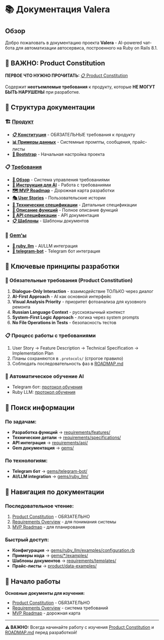# 📚 Документация Valera

## Обзор

Добро пожаловать в документацию проекта **Valera** - AI-powered чат-бота для автоматизации автосервиса, построенного на Ruby on Rails 8.1.

## 🚨 ВАЖНО: Product Constitution

**ПЕРВОЕ ЧТО НУЖНО ПРОЧИТАТЬ:** [📋 Product Constitution](product/constitution.md)

Содержит **неотъемлемые требования** к продукту, которые **НЕ МОГУТ БЫТЬ НАРУШЕНЫ** при разработке.

## 📂 Структура документации

### 🏗️ [Продукт](product/)
- **[📋 Конституция](product/constitution.md)** - ОБЯЗАТЕЛЬНЫЕ требования к продукту
- **[📊 Примеры данных](product/data-examples/)** - Системные промпты, сообщения, прайс-листы
- **[🚀 Bootstrap](product/bootstrap/)** - Начальная настройка проекта

### 📋 [Требования](requirements/)
- **[📖 Обзор](requirements/README.md)** - Система управления требованиями
- **[🤖 Инструкция для AI](requirements/README-AI-AGENTS.md)** - Работа с требованиями
- **[🗺️ MVP Roadmap](requirements/mvp-roadmap-priorities.md)** - Дорожная карта разработки
- **[🎭 User Stories](requirements/user-stories/)** - Пользовательские истории
- **[🔧 Технические спецификации](requirements/specifications/)** - Детальные спецификации
- **[🌟 Описание функций](requirements/features/)** - Полное описание функций
- **[🔌 API спецификации](requirements/api/)** - API документация
- **[📋 Шаблоны](requirements/templates/)** - Шаблоны документов

### 💎 [Gem'ы](gems/)
- **[🤖 ruby_llm](gems/ruby_llm/)** - AI/LLM интеграция
- **[📱 telegram-bot](gems/telegram-bot/)** - Telegram бот интеграция

## 🎯 Ключевые принципы разработки

### 🚨 Обязательные требования (Product Constitution)
1. **Dialogue-Only Interaction** - взаимодействие ТОЛЬКО через диалог
2. **AI-First Approach** - AI как основной интерфейс
3. **Visual Analysis Priority** - приоритет фотоанализа для кузовного ремонта
4. **Russian Language Context** - русскоязычный контекст
5. **System-First Logic Approach** - логика через system prompts
6. **No File Operations in Tests** - безопасность тестов

### 📋 Процесс работы с требованиями
1. User Story → Feature Description → Technical Specification → Implementation Plan
2. Планы сохраняются в `.protocols/` (строгое правило)
3. Соблюдать последовательность фаз в [ROADMAP.md](../ROADMAP.md)

### 🤖 Автоматическое обучение AI
- Telegram бот: [протокол обучения](../.claude/telegram-bot-learning.md)
- Ruby LLM: [протокол обучения](../.claude/ruby_llm-learning.md)

## 🔄 Поиск информации

### По задачам:
- **Разработка функций** → [requirements/features/](requirements/features/)
- **Технические детали** → [requirements/specifications/](requirements/specifications/)
- **API интеграция** → [requirements/api/](requirements/api/)
- **Gem документация** → [gems/](gems/)

### По технологиям:
- **Telegram бот** → [gems/telegram-bot/](gems/telegram-bot/)
- **AI/LLM integration** → [gems/ruby_llm/](gems/ruby_llm/)

## 📝 Навигация по документации

### Последовательное чтение:
1. [Product Constitution](product/constitution.md) - ОБЯЗАТЕЛЬНО
2. [Requirements Overview](requirements/README.md) - для понимания системы
3. [MVP Roadmap](requirements/mvp-roadmap-priorities.md) - для планирования

### Быстрый доступ:
- **Конфигурация** → [gems/ruby_llm/examples/configuration.rb](gems/ruby_llm/examples/configuration.rb)
- **Примеры кода** → [gems/*/examples/](gems/)
- **Шаблоны документов** → [requirements/templates/](requirements/templates/)
- **Прайс-листы** → [product/data-examples/](product/data-examples/)

## 🚀 Начало работы

**Основные документы для изучения:**
- [Product Constitution](product/constitution.md) - ОБЯЗАТЕЛЬНО
- [Requirements Overview](requirements/README.md) - система требований
- [MVP Roadmap](requirements/mvp-roadmap-priorities.md) - дорожная карта

---

**⚠️ ВАЖНО:** Всегда начинайте работу с изучения [Product Constitution](product/constitution.md) и [ROADMAP.md](../ROADMAP.md) перед разработкой!